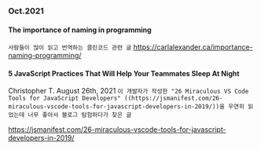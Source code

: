 ### Oct.2021

#### The importance of naming in programming
`사람들이 많이 읽고 번역하는 클린코드 관련 글`
https://carlalexander.ca/importance-naming-programming/


#### 5 JavaScript Practices That Will Help Your Teammates Sleep At Night
Christopher T.
August 26th, 2021
`이 개발자가 작성한 "26 Miraculous VS Code Tools for JavaScript Developers"
((https://jsmanifest.com/26-miraculous-vscode-tools-for-javascript-developers-in-2019/))을 우연히 읽었는데
너무 좋아서 블로그 탐험하다가 찾은 글`

https://jsmanifest.com/26-miraculous-vscode-tools-for-javascript-developers-in-2019/
